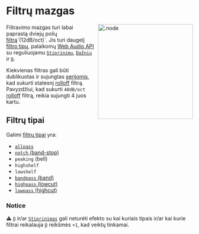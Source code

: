 # Filtrų mazgas

<img align="right" style="margin-left: 8px;" src="https://cdn.discordapp.com/attachments/667464431562653706/1052202046369054720/filter_node.png" alt=".node" width="256"/>

Filtravimo mazgas turi labai paprastą dviejų polių [filtrą](https://en.wikipedia.org/wiki/Filter_(signal_processing))`(12dB/oct)`. Jis turi daugelį [filtro tipų](https://developer.mozilla.org/en-US/docs/Web/API/BiquadFilterNode/type), palaikomų [Web Audio API](https://developer.mozilla.org/en-US/docs/Web/API/Web_Audio_API) su reguliuojamu [`Stiprinimu`](https://en.wikipedia.org/wiki/Gain_(electronics)), [`Dažniu`](https://en.wikipedia.org/wiki/Frequency) ir [`Q`](https://en.wikipedia.org/wiki/Q_factor).

Kiekvienas filtras gali būti dublikuotas ir sujungtas [serijomis](https://en.wikipedia.org/wiki/Daisy_chain_(electrical_engineering)), kad sukurti statesnį [rolloff](https://en.wikipedia.org/wiki/Roll-off) filtrą. Pavyzdžiui, kad sukurti `48dB/oct` [rolloff](https://en.wikipedia.org/wiki/Roll-off) filtrą, reikia sujungti 4 juos kartu.

## Filtrų tipai

Galimi [filtrų tipai](https://developer.mozilla.org/en-US/docs/Web/API/BiquadFilterNode/type) yra:

- [`allpass`](https://en.wikipedia.org/wiki/All-pass_filter)
- [`notch` (band-stop)](https://en.wikipedia.org/wiki/Band-stop_filter)
- `peaking` (bell)
- `highshelf`
- `lowshelf`
- [`bandpass` (band)](https://en.wikipedia.org/wiki/Band-pass_filter)
- [`highpass` (lowcut)](https://en.wikipedia.org/wiki/High-pass_filter)
- [`lowpass` (highcut)](https://en.wikipedia.org/wiki/Low-pass_filter)

### Notice

⚠️ [`Q`](https://en.wikipedia.org/wiki/Q_factor) ir/ar [`Stiprinimas`](https://en.wikipedia.org/wiki/Gain_(electronics)) gali neturėti efekto su kai kuriais tipais ir/ar kai kurie filtrai reikalauja [`Q`](https://en.wikipedia.org/wiki/Q_factor) reikšmės `+1`, kad veiktų tinkamai.
